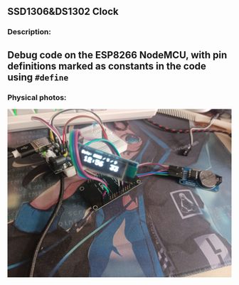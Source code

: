 ## SSD1306&DS1302 Clock
### Description:
Debug code on the ESP8266 NodeMCU, with pin definitions marked as constants in the code using `#define`
---
### Physical photos:
![image](./IMG_20250509_125632.jpg)